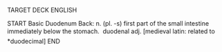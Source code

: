 TARGET DECK
ENGLISH

START
Basic
Duodenum
Back: n. (pl. -s) first part of the small intestine immediately below the stomach.  duodenal adj. [medieval latin: related to *duodecimal]
END
